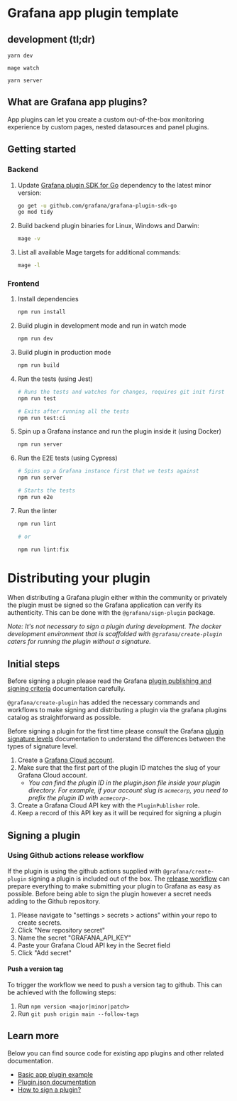 # Grafana app plugin template

## development (tl;dr)

```
yarn dev
```

```
mage watch
```

```
yarn server
```

## What are Grafana app plugins?

App plugins can let you create a custom out-of-the-box monitoring experience by custom pages, nested datasources and panel plugins.

## Getting started

### Backend

1. Update [Grafana plugin SDK for Go](https://grafana.com/docs/grafana/latest/developers/plugins/backend/grafana-plugin-sdk-for-go/) dependency to the latest minor version:

   ```bash
   go get -u github.com/grafana/grafana-plugin-sdk-go
   go mod tidy
   ```

2. Build backend plugin binaries for Linux, Windows and Darwin:

   ```bash
   mage -v
   ```

3. List all available Mage targets for additional commands:

   ```bash
   mage -l
   ```


### Frontend

1. Install dependencies

   ```bash
   npm run install
   ```

2. Build plugin in development mode and run in watch mode

   ```bash
   npm run dev
   ```

3. Build plugin in production mode

   ```bash
   npm run build
   ```

4. Run the tests (using Jest)

   ```bash
   # Runs the tests and watches for changes, requires git init first
   npm run test

   # Exits after running all the tests
   npm run test:ci
   ```

5. Spin up a Grafana instance and run the plugin inside it (using Docker)

   ```bash
   npm run server
   ```

6. Run the E2E tests (using Cypress)

   ```bash
   # Spins up a Grafana instance first that we tests against
   npm run server

   # Starts the tests
   npm run e2e
   ```

7. Run the linter

   ```bash
   npm run lint

   # or

   npm run lint:fix
   ```


# Distributing your plugin

When distributing a Grafana plugin either within the community or privately the plugin must be signed so the Grafana application can verify its authenticity. This can be done with the `@grafana/sign-plugin` package.

_Note: It's not necessary to sign a plugin during development. The docker development environment that is scaffolded with `@grafana/create-plugin` caters for running the plugin without a signature._

## Initial steps

Before signing a plugin please read the Grafana [plugin publishing and signing criteria](https://grafana.com/docs/grafana/latest/developers/plugins/publishing-and-signing-criteria/) documentation carefully.

`@grafana/create-plugin` has added the necessary commands and workflows to make signing and distributing a plugin via the grafana plugins catalog as straightforward as possible.

Before signing a plugin for the first time please consult the Grafana [plugin signature levels](https://grafana.com/docs/grafana/latest/developers/plugins/sign-a-plugin/#plugin-signature-levels) documentation to understand the differences between the types of signature level.

1. Create a [Grafana Cloud account](https://grafana.com/signup).
2. Make sure that the first part of the plugin ID matches the slug of your Grafana Cloud account.
   - _You can find the plugin ID in the plugin.json file inside your plugin directory. For example, if your account slug is `acmecorp`, you need to prefix the plugin ID with `acmecorp-`._
3. Create a Grafana Cloud API key with the `PluginPublisher` role.
4. Keep a record of this API key as it will be required for signing a plugin

## Signing a plugin

### Using Github actions release workflow

If the plugin is using the github actions supplied with `@grafana/create-plugin` signing a plugin is included out of the box. The [release workflow](./.github/workflows/release.yml) can prepare everything to make submitting your plugin to Grafana as easy as possible. Before being able to sign the plugin however a secret needs adding to the Github repository.

1. Please navigate to "settings > secrets > actions" within your repo to create secrets.
2. Click "New repository secret"
3. Name the secret "GRAFANA_API_KEY"
4. Paste your Grafana Cloud API key in the Secret field
5. Click "Add secret"

#### Push a version tag

To trigger the workflow we need to push a version tag to github. This can be achieved with the following steps:

1. Run `npm version <major|minor|patch>`
2. Run `git push origin main --follow-tags`


## Learn more

Below you can find source code for existing app plugins and other related documentation.

- [Basic app plugin example](https://github.com/grafana/grafana-plugin-examples/tree/master/examples/app-basic#readme)
- [Plugin.json documentation](https://grafana.com/docs/grafana/latest/developers/plugins/metadata/)
- [How to sign a plugin?](https://grafana.com/docs/grafana/latest/developers/plugins/sign-a-plugin/)
